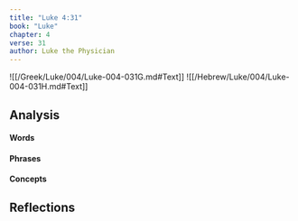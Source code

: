 ```yaml
---
title: "Luke 4:31"
book: "Luke"
chapter: 4
verse: 31
author: Luke the Physician
---
```

![[/Greek/Luke/004/Luke-004-031G.md#Text]]
![[/Hebrew/Luke/004/Luke-004-031H.md#Text]]

## Analysis

#### Words

#### Phrases

#### Concepts

## Reflections

